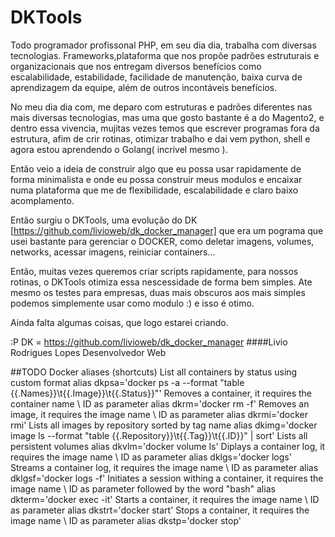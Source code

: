 # DKTools

Todo programador profissonal PHP, em seu dia dia, trabalha com diversas tecnologias.
Frameworks,plataforma que nos propõe padrões estruturais e organizacionais que nos entregam diversos 
benefícios como escalabilidade, estabilidade, facilidade de manutenção, baixa curva de 
aprendizagem da equipe, além de outros incontáveis benefícios.

No meu dia dia com, me deparo com estruturas e padrões diferentes nas mais diversas tecnologias,
mas uma que gosto bastante é a do Magento2, e dentro essa vivencia, mujitas vezes temos que escrever
programas fora da estrutura, afim de crir rotinas, otimizar trabalho e dai vem python, shell e
agora estou aprendendo o Golang( incrivel mesmo ).

Então veio a ideia de construir algo que eu possa usar rapidamente de forma minimalista e
onde eu possa construir meus modulos e encaixar numa plataforma que me de flexibilidade, escalabilidade e claro
baixo acomplamento.

Então surgiu o DKTools, uma evolução do DK [https://github.com/livioweb/dk_docker_manager]
que era um pograma que usei bastante para gerenciar o DOCKER, como deletar imagens, volumes, networks, acessar imagens, reiniciar containers...

Então, muitas vezes queremos criar scripts rapidamente, para nossos rotinas, o DKTools otimiza
essa nescessidade de forma bem simples. Ate mesmo os testes para empresas, duas mais obscuros aos mais simples
podemos simplemente usar como modulo :) e isso é otimo. 

Ainda falta algumas coisas, que logo estarei criando.


:P 
DK = https://github.com/livioweb/dk_docker_manager
####Livio Rodrigues Lopes
Desenvolvedor Web

##TODO
 Docker aliases (shortcuts)
 List all containers by status using custom format
alias dkpsa='docker ps -a --format "table {{.Names}}\t{{.Image}}\t{{.Status}}"'
 Removes a container, it requires the container name \ ID as parameter
alias dkrm='docker rm -f'
 Removes an image, it requires the image name \ ID as parameter
alias dkrmi='docker rmi'
 Lists all images by repository sorted by tag name
alias dkimg='docker image ls --format "table {{.Repository}}\t{{.Tag}}\t{{.ID}}" | sort'
 Lists all persistent volumes
alias dkvlm='docker volume ls'
 Diplays a container log, it requires the image name \ ID as parameter
alias dklgs='docker logs'
 Streams a container log, it requires the image name \ ID as parameter
alias dklgsf='docker logs -f'
 Initiates a session withing a container, it requires the image name \ ID as parameter followed by the word "bash"
alias dkterm='docker exec -it'
 Starts a container, it requires the image name \ ID as parameter
alias dkstrt='docker start'
 Stops a container, it requires the image name \ ID as parameter
alias dkstp='docker stop'
